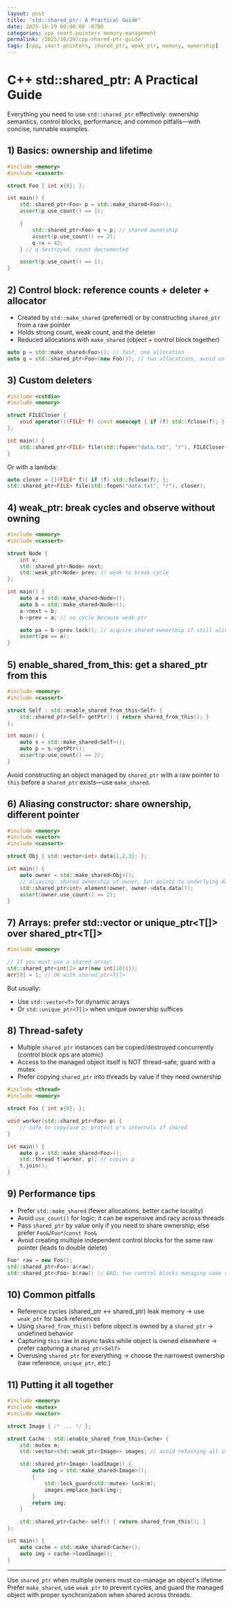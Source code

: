 ```yaml
---
layout: post
title: "std::shared_ptr: A Practical Guide"
date: 2025-10-29 00:00:00 -0700
categories: cpp smart-pointers memory-management
permalink: /2025/10/29/cpp-shared-ptr-guide/
tags: [cpp, smart-pointers, shared_ptr, weak_ptr, memory, ownership]
---
```


# C++ std::shared_ptr: A Practical Guide

Everything you need to use `std::shared_ptr` effectively: ownership semantics, control blocks, performance, and common pitfalls—with concise, runnable examples.

## 1) Basics: ownership and lifetime

```cpp
#include <memory>
#include <cassert>

struct Foo { int x{0}; };

int main() {
    std::shared_ptr<Foo> p = std::make_shared<Foo>();
    assert(p.use_count() == 1);

    {
        std::shared_ptr<Foo> q = p; // shared ownership
        assert(p.use_count() == 2);
        q->x = 42;
    } // q destroyed, count decremented

    assert(p.use_count() == 1);
}
```

## 2) Control block: reference counts + deleter + allocator

- Created by `std::make_shared` (preferred) or by constructing `shared_ptr` from a raw pointer
- Holds strong count, weak count, and the deleter
- Reduced allocations with `make_shared` (object + control block together)

```cpp
auto p = std::make_shared<Foo>(); // fast, one allocation
auto q = std::shared_ptr<Foo>(new Foo()); // two allocations, avoid unless custom deleter needed
```

## 3) Custom deleters

```cpp
#include <cstdio>
#include <memory>

struct FILECloser {
    void operator()(FILE* f) const noexcept { if (f) std::fclose(f); }
};

int main() {
    std::shared_ptr<FILE> file(std::fopen("data.txt", "r"), FILECloser{});
}
```

Or with a lambda:

```cpp
auto closer = [](FILE* f){ if (f) std::fclose(f); };
std::shared_ptr<FILE> file(std::fopen("data.txt", "r"), closer);
```

## 4) weak_ptr: break cycles and observe without owning

```cpp
#include <memory>
#include <cassert>

struct Node {
    int v;
    std::shared_ptr<Node> next;
    std::weak_ptr<Node> prev; // weak to break cycle
};

int main() {
    auto a = std::make_shared<Node>();
    auto b = std::make_shared<Node>();
    a->next = b;
    b->prev = a; // no cycle because weak_ptr

    auto pa = b->prev.lock(); // acquire shared ownership if still alive
    assert(pa == a);
}
```

## 5) enable_shared_from_this: get a shared_ptr from this

```cpp
#include <memory>
#include <cassert>

struct Self : std::enable_shared_from_this<Self> {
    std::shared_ptr<Self> getPtr() { return shared_from_this(); }
};

int main() {
    auto s = std::make_shared<Self>();
    auto p = s->getPtr();
    assert(p.use_count() == 2);
}
```

Avoid constructing an object managed by `shared_ptr` with a raw pointer to `this` before a `shared_ptr` exists—use `make_shared`.

## 6) Aliasing constructor: share ownership, different pointer

```cpp
#include <memory>
#include <vector>
#include <cassert>

struct Obj { std::vector<int> data{1,2,3}; };

int main() {
    auto owner = std::make_shared<Obj>();
    // aliasing: shared ownership of owner, but points to underlying data
    std::shared_ptr<int> element(owner, owner->data.data());
    assert(owner.use_count() == 2);
}
```

## 7) Arrays: prefer std::vector or unique_ptr<T[]> over shared_ptr<T[]>

```cpp
#include <memory>

// If you must use a shared array:
std::shared_ptr<int[]> arr(new int[10]{});
arr[0] = 1; // OK with shared_ptr<T[]>
```

But usually:

- Use `std::vector<T>` for dynamic arrays
- Or `std::unique_ptr<T[]>` when unique ownership suffices

## 8) Thread-safety

- Multiple `shared_ptr` instances can be copied/destroyed concurrently (control block ops are atomic)
- Access to the managed object itself is NOT thread-safe; guard with a mutex
- Prefer copying `shared_ptr` into threads by value if they need ownership

```cpp
#include <thread>
#include <memory>

struct Foo { int x{0}; };

void worker(std::shared_ptr<Foo> p) {
    // safe to copy/use p; protect p's internals if shared
}

int main() {
    auto p = std::make_shared<Foo>();
    std::thread t(worker, p); // copies p
    t.join();
}
```

## 9) Performance tips

- Prefer `std::make_shared` (fewer allocations, better cache locality)
- Avoid `use_count()` for logic; it can be expensive and racy across threads
- Pass `shared_ptr` by value only if you need to share ownership; else prefer `Foo&`/`Foo*`/`const Foo&`
- Avoid creating multiple independent control blocks for the same raw pointer (leads to double delete)

```cpp
Foo* raw = new Foo();
std::shared_ptr<Foo> a(raw);
std::shared_ptr<Foo> b(raw); // BAD: two control blocks managing same raw
```

## 10) Common pitfalls

- Reference cycles (shared_ptr <-> shared_ptr) leak memory → use `weak_ptr` for back references
- Using `shared_from_this()` before object is owned by a `shared_ptr` → undefined behavior
- Capturing `this` raw in async tasks while object is owned elsewhere → prefer capturing a `shared_ptr<Self>`
- Overusing `shared_ptr` for everything → choose the narrowest ownership (raw reference, `unique_ptr`, etc.)

## 11) Putting it all together

```cpp
#include <memory>
#include <mutex>
#include <vector>

struct Image { /* ... */ };

struct Cache : std::enable_shared_from_this<Cache> {
    std::mutex m;
    std::vector<std::weak_ptr<Image>> images; // avoid retaining all images

    std::shared_ptr<Image> loadImage() {
        auto img = std::make_shared<Image>();
        {
            std::lock_guard<std::mutex> lock(m);
            images.emplace_back(img);
        }
        return img;
    }

    std::shared_ptr<Cache> self() { return shared_from_this(); }
};

int main() {
    auto cache = std::make_shared<Cache>();
    auto img = cache->loadImage();
}
```

---

Use `shared_ptr` when multiple owners must co-manage an object's lifetime. Prefer `make_shared`, use `weak_ptr` to prevent cycles, and guard the managed object with proper synchronization when shared across threads.

